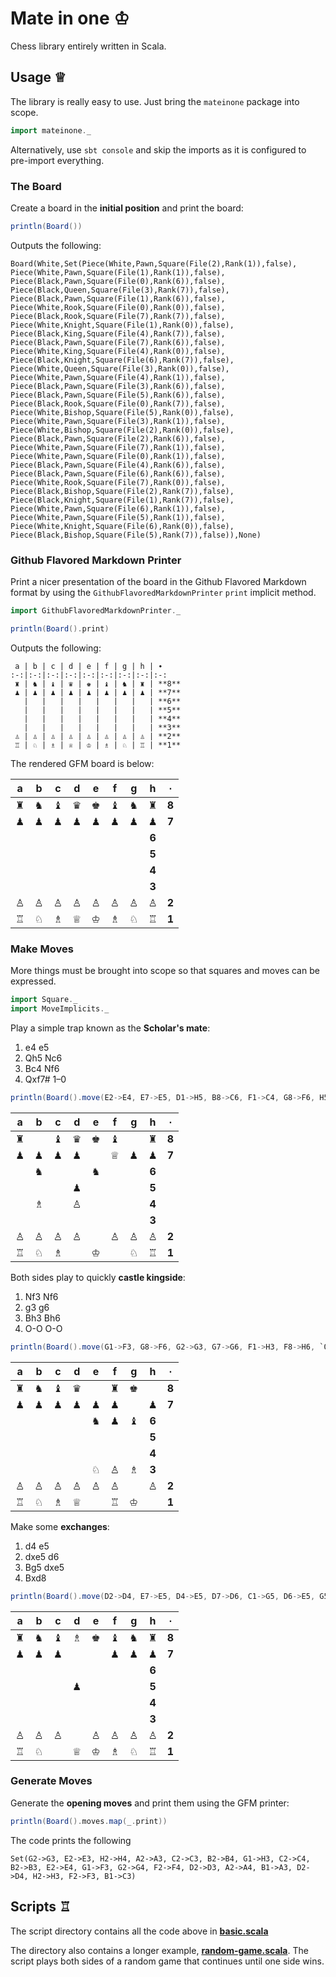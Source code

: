 Mate in one ♔
=============

Chess library entirely written in Scala.

Usage ♕
-------

The library is really easy to use. Just bring the `mateinone` package into scope.

```scala
import mateinone._
```

Alternatively, use `sbt console` and skip the imports as it is configured to pre-import everything.

### The Board

Create a board in the **initial position** and print the board:

```scala
println(Board())
```

Outputs the following:

    Board(White,Set(Piece(White,Pawn,Square(File(2),Rank(1)),false), Piece(White,Pawn,Square(File(1),Rank(1)),false), Piece(Black,Pawn,Square(File(0),Rank(6)),false), Piece(Black,Queen,Square(File(3),Rank(7)),false), Piece(Black,Pawn,Square(File(1),Rank(6)),false), Piece(White,Rook,Square(File(0),Rank(0)),false), Piece(Black,Rook,Square(File(7),Rank(7)),false), Piece(White,Knight,Square(File(1),Rank(0)),false), Piece(Black,King,Square(File(4),Rank(7)),false), Piece(Black,Pawn,Square(File(7),Rank(6)),false), Piece(White,King,Square(File(4),Rank(0)),false), Piece(Black,Knight,Square(File(6),Rank(7)),false), Piece(White,Queen,Square(File(3),Rank(0)),false), Piece(White,Pawn,Square(File(4),Rank(1)),false), Piece(Black,Pawn,Square(File(3),Rank(6)),false), Piece(Black,Pawn,Square(File(5),Rank(6)),false), Piece(Black,Rook,Square(File(0),Rank(7)),false), Piece(White,Bishop,Square(File(5),Rank(0)),false), Piece(White,Pawn,Square(File(3),Rank(1)),false), Piece(White,Bishop,Square(File(2),Rank(0)),false), Piece(Black,Pawn,Square(File(2),Rank(6)),false), Piece(White,Pawn,Square(File(7),Rank(1)),false), Piece(White,Pawn,Square(File(0),Rank(1)),false), Piece(Black,Pawn,Square(File(4),Rank(6)),false), Piece(Black,Pawn,Square(File(6),Rank(6)),false), Piece(White,Rook,Square(File(7),Rank(0)),false), Piece(Black,Bishop,Square(File(2),Rank(7)),false), Piece(Black,Knight,Square(File(1),Rank(7)),false), Piece(White,Pawn,Square(File(6),Rank(1)),false), Piece(White,Pawn,Square(File(5),Rank(1)),false), Piece(White,Knight,Square(File(6),Rank(0)),false), Piece(Black,Bishop,Square(File(5),Rank(7)),false)),None)

### Github Flavored Markdown Printer

Print a nicer presentation of the board in the Github Flavored Markdown format by using the `GithubFlavoredMarkdownPrinter` `print` implicit method.

```scala
import GithubFlavoredMarkdownPrinter._

println(Board().print)
```

Outputs the following:

     a | b | c | d | e | f | g | h | ∙
    :-:|:-:|:-:|:-:|:-:|:-:|:-:|:-:|:-:
     ♜ | ♞ | ♝ | ♛ | ♚ | ♝ | ♞ | ♜ | **8**
     ♟ | ♟ | ♟ | ♟ | ♟ | ♟ | ♟ | ♟ | **7**
       |   |   |   |   |   |   |   | **6**
       |   |   |   |   |   |   |   | **5**
       |   |   |   |   |   |   |   | **4**
       |   |   |   |   |   |   |   | **3**
     ♙ | ♙ | ♙ | ♙ | ♙ | ♙ | ♙ | ♙ | **2**
     ♖ | ♘ | ♗ | ♕ | ♔ | ♗ | ♘ | ♖ | **1**


The rendered GFM board is below:

 a | b | c | d | e | f | g | h | ∙
:-:|:-:|:-:|:-:|:-:|:-:|:-:|:-:|:-:
 ♜ | ♞ | ♝ | ♛ | ♚ | ♝ | ♞ | ♜ | **8**
 ♟ | ♟ | ♟ | ♟ | ♟ | ♟ | ♟ | ♟ | **7**
   |   |   |   |   |   |   |   | **6**
   |   |   |   |   |   |   |   | **5**
   |   |   |   |   |   |   |   | **4**
   |   |   |   |   |   |   |   | **3**
 ♙ | ♙ | ♙ | ♙ | ♙ | ♙ | ♙ | ♙ | **2**
 ♖ | ♘ | ♗ | ♕ | ♔ | ♗ | ♘ | ♖ | **1**

### Make Moves

More things must be brought into scope so that squares and moves can be expressed.

```scala
import Square._
import MoveImplicits._
```

Play a simple trap known as the **Scholar's mate**:

1. e4 e5
2. Qh5 Nc6
3. Bc4 Nf6
4. Qxf7# 1–0

```scala
println(Board().move(E2->E4, E7->E5, D1->H5, B8->C6, F1->C4, G8->F6, H5->F7).get.print)
```

 a | b | c | d | e | f | g | h | ∙
:-:|:-:|:-:|:-:|:-:|:-:|:-:|:-:|:-:
 ♜ |   | ♝ | ♛ | ♚ | ♝ |   | ♜ | **8**
 ♟ | ♟ | ♟ | ♟ |   | ♕ | ♟ | ♟ | **7**
   |   | ♞ |   |   | ♞ |   |   | **6**
   |   |   |   | ♟ |   |   |   | **5**
   |   | ♗ |   | ♙ |   |   |   | **4**
   |   |   |   |   |   |   |   | **3**
 ♙ | ♙ | ♙ | ♙ |   | ♙ | ♙ | ♙ | **2**
 ♖ | ♘ | ♗ |   | ♔ |   | ♘ | ♖ | **1**

Both sides play to quickly **castle kingside**:

1. Nf3 Nf6
2. g3 g6
3. Bh3 Bh6
4. O-O O-O

```scala
println(Board().move(G1->F3, G8->F6, G2->G3, G7->G6, F1->H3, F8->H6, `O-O`, `O-O`).get.print)
```

 a | b | c | d | e | f | g | h | ∙
:-:|:-:|:-:|:-:|:-:|:-:|:-:|:-:|:-:
 ♜ | ♞ | ♝ | ♛ |   | ♜ | ♚ |   | **8**
 ♟ | ♟ | ♟ | ♟ | ♟ | ♟ |   | ♟ | **7**
   |   |   |   |   | ♞ | ♟ | ♝ | **6**
   |   |   |   |   |   |   |   | **5**
   |   |   |   |   |   |   |   | **4**
   |   |   |   |   | ♘ | ♙ | ♗ | **3**
 ♙ | ♙ | ♙ | ♙ | ♙ | ♙ |   | ♙ | **2**
 ♖ | ♘ | ♗ | ♕ |   | ♖ | ♔ |   | **1**

Make some **exchanges**:

1. d4 e5
2. dxe5 d6
3. Bg5 dxe5
4. Bxd8

```scala
println(Board().move(D2->D4, E7->E5, D4->E5, D7->D6, C1->G5, D6->E5, G5->D8).get.print)
```

 a | b | c | d | e | f | g | h | ∙
:-:|:-:|:-:|:-:|:-:|:-:|:-:|:-:|:-:
 ♜ | ♞ | ♝ | ♗ | ♚ | ♝ | ♞ | ♜ | **8**
 ♟ | ♟ | ♟ |   |   | ♟ | ♟ | ♟ | **7**
   |   |   |   |   |   |   |   | **6**
   |   |   |   | ♟ |   |   |   | **5**
   |   |   |   |   |   |   |   | **4**
   |   |   |   |   |   |   |   | **3**
 ♙ | ♙ | ♙ |   | ♙ | ♙ | ♙ | ♙ | **2**
 ♖ | ♘ |   | ♕ | ♔ | ♗ | ♘ | ♖ | **1**

### Generate Moves

Generate the **opening moves** and print them using the GFM printer:

```scala
println(Board().moves.map(_.print))
```

The code prints the following

    Set(G2->G3, E2->E3, H2->H4, A2->A3, C2->C3, B2->B4, G1->H3, C2->C4, B2->B3, E2->E4, G1->F3, G2->G4, F2->F4, D2->D3, A2->A4, B1->A3, D2->D4, H2->H3, F2->F3, B1->C3)

Scripts ♖
---------

The script directory contains all the code above in **[basic.scala](script/basic.scala)**

The directory also contains a longer example, **[random-game.scala](script/random-game.scala)**. The script plays both sides of a random game that continues until one side wins.
